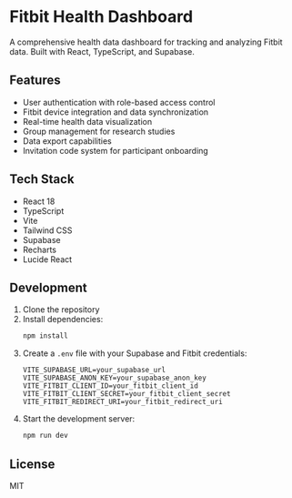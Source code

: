 # Fitbit Health Dashboard

A comprehensive health data dashboard for tracking and analyzing Fitbit data. Built with React, TypeScript, and Supabase.

## Features

- User authentication with role-based access control
- Fitbit device integration and data synchronization
- Real-time health data visualization
- Group management for research studies
- Data export capabilities
- Invitation code system for participant onboarding

## Tech Stack

- React 18
- TypeScript
- Vite
- Tailwind CSS
- Supabase
- Recharts
- Lucide React

## Development

1. Clone the repository
2. Install dependencies:
   ```bash
   npm install
   ```
3. Create a `.env` file with your Supabase and Fitbit credentials:
   ```
   VITE_SUPABASE_URL=your_supabase_url
   VITE_SUPABASE_ANON_KEY=your_supabase_anon_key
   VITE_FITBIT_CLIENT_ID=your_fitbit_client_id
   VITE_FITBIT_CLIENT_SECRET=your_fitbit_client_secret
   VITE_FITBIT_REDIRECT_URI=your_fitbit_redirect_uri
   ```
4. Start the development server:
   ```bash
   npm run dev
   ```

## License

MIT